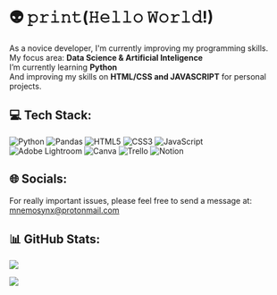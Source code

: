 # 👽 𝚙𝚛𝚒𝚗𝚝(𝙷𝚎𝚕𝚕𝚘 𝚆𝚘𝚛𝚕𝚍!)
As a novice developer, I'm currently improving my programming skills.<br>My focus area: **Data Science & Artificial Inteligence**<br>I’m currently learning **Python**<br>And improving my skills on **HTML/CSS and JAVASCRIPT** for personal projects.

<!--
```
𝚒𝚏( 𝚑𝚊𝚛𝚍𝚠𝚘𝚛𝚔()===𝚝𝚛𝚞𝚎) {
𝚜𝚞𝚌𝚌𝚎𝚜𝚜(); 
} 𝚎𝚕𝚜𝚎 { 𝚜𝚝𝚊𝚐𝚗𝚊𝚝𝚎(); }
``` 
-->

## 💻 Tech Stack:
![Python](https://img.shields.io/badge/python-3670A0?style=flat&logo=python&logoColor=ffdd54) ![Pandas](https://img.shields.io/badge/pandas-%23150458.svg?style=flat&logo=pandas&logoColor=white) ![HTML5](https://img.shields.io/badge/html5-%23E34F26.svg?style=flat&logo=html5&logoColor=white) ![CSS3](https://img.shields.io/badge/css3-%231572B6.svg?style=flat&logo=css3&logoColor=white) ![JavaScript](https://img.shields.io/badge/javascript-%23323330.svg?style=flat&logo=javascript&logoColor=%23F7DF1E)<br> ![Adobe Lightroom](https://img.shields.io/badge/Adobe%20Lightroom-31A8FF.svg?style=flat&logo=Adobe%20Lightroom&logoColor=white) ![Canva](https://img.shields.io/badge/Canva-%2300C4CC.svg?style=flat&logo=Canva&logoColor=white) ![Trello](https://img.shields.io/badge/Trello-%23026AA7.svg?style=flat&logo=Trello&logoColor=white) ![Notion](https://img.shields.io/badge/Notion-%23000000.svg?style=flat&logo=notion&logoColor=white) 

## 🌐 Socials:
For really important issues, please feel free to send a message at:<br>mnemosynx@protonmail.com
<!-- [![Gmail](https://img.shields.io/badge/Gmail-D14836?style=for-the-badge&logo=gmail&logoColor=white)](mailto:eidos.clouds@gmail.com) -->

## 📊 GitHub Stats:
<!--![](https://github-readme-stats.vercel.app/api?username=orcynus&theme=dark&hide_border=true&include_all_commits=false&count_private=false)<br/> -->
<!--![](https://github-readme-streak-stats.herokuapp.com/?user=orcynus&theme=dark&hide_border=true)<br/> -->
![](https://github-readme-stats.vercel.app/api/top-langs/?username=aleeidos&theme=dark&hide_border=true&include_all_commits=false&count_private=false&layout=compact)

<!--### ✍️ Quotes
![](https://quotes-github-readme.vercel.app/api?type=horizontal&theme=dark) -->

[![](https://visitcount.itsvg.in/api?id=aleeidos&icon=0&color=12)](https://visitcount.itsvg.in)

<!-- Proudly created with GPRM ( https://gprm.itsvg.in ) -->
